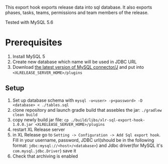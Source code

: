 
This export hook exports release data into sql database. It also exports phases, tasks, teams, permissions and team members of the release.

Tested with MySQL 5.6

# Prerequisites

1. Install MySQL 5
2. Create new database which name will be used in JDBC URL
3. Download [the latest version of MySQL connector/J](http://dev.mysql.com/downloads/connector/j/) and put into `<XLRELEASE_SERVER_HOME>/plugins`

## Setup

1. Set up database schema with `mysql -u<user> -p<password> -D <database> < ./tables.sql`
2. clone repository and launch gradle build that assebles the jar: `./gradlew clean build`
3. copy newly build jar file: `cp ./build/libs/xlr-sql-export-hook-1.0.0.jar <XLRELEASE_SERVER_HOME>/plugins`
4. restart XL Release server
5. in XL Release go to `Setting -> Configuration -> Add Sql export hook`. Fill in your username, password, JDBC url(should be in the following format: `jdbc:mysql://<host>/<database>`) and Jdbc driver(for MySQL it's `com.mysql.jdbc.Driver`) save it
6. Check that archiving is enabled
